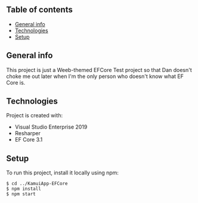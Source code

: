 ## Table of contents
* [General info](#general-info)
* [Technologies](#technologies)
* [Setup](#setup)

## General info
This project is just a Weeb-themed EFCore Test project so that Dan doesn't choke me out later when I'm the only person who doesn't know what EF Core is.
	
## Technologies
Project is created with:
* Visual Studio Enterprise 2019
* Resharper
* EF Core 3.1
	
## Setup
To run this project, install it locally using npm:

```
$ cd ../KamuiApp-EFCore
$ npm install
$ npm start
```
